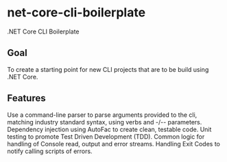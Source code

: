 # net-core-cli-boilerplate
.NET Core CLI Boilerplate

## Goal

To create a starting point for new CLI projects that are to be build using .NET Core.

## Features

Use a command-line parser to parse arguments provided to the cli, matching industry standard syntax, using verbs and -/-- parameters.
Dependency injection using AutoFac to create clean, testable code.
Unit testing to promote Test Driven Development (TDD).
Common logic for handling of Console read, output and error streams.
Handling Exit Codes to notify calling scripts of errors.
